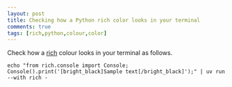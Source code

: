 ```yaml
---
layout: post
title: Checking how a Python rich color looks in your terminal
comments: true
tags: [rich,python,colour,color]
---
```


Check how a [rich](https://rich.readthedocs.io) colour looks in your terminal as follows.

```shell
echo "from rich.console import Console; Console().print('[bright_black]Sample text[/bright_black]');" | uv run --with rich -
```